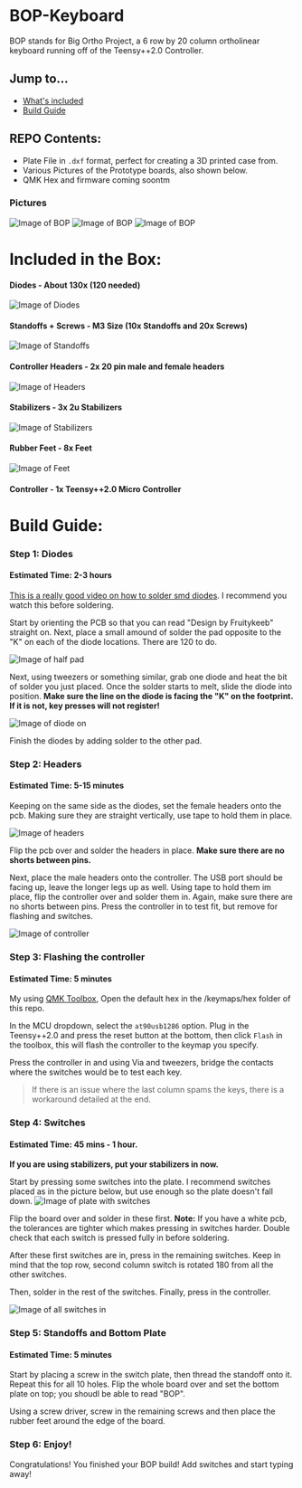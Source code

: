 # BOP-Keyboard

BOP stands for Big Ortho Project, a 6 row by 20 column ortholinear keyboard running off of the Teensy++2.0 Controller.

## Jump to...
* [What's included](#included-in-the-box)
* [Build Guide](#build-guide)
  
## REPO Contents:
* Plate File in `.dxf` format, perfect for creating a 3D printed case from.
* Various Pictures of the Prototype boards, also shown below.
* QMK Hex and firmware coming soontm

### Pictures

![Image of BOP](https://i.imgur.com/mEWmMgv.jpg)
![Image of BOP](https://i.imgur.com/DbjVdvV.jpg)
![Image of BOP](https://i.imgur.com/IlWnuaP.jpg)


# Included in the Box:
#### Diodes - About 130x (120 needed)
![Image of Diodes](https://i.imgur.com/OT6Wkdf.jpg)
#### Standoffs + Screws - M3 Size (10x Standoffs and 20x Screws)
![Image of Standoffs](https://i.imgur.com/Eq6nieW.jpg)
#### Controller Headers - 2x 20 pin male and female headers
![Image of Headers](https://i.imgur.com/3377Pvh.jpg)
#### Stabilizers - 3x 2u Stabilizers
![Image of Stabilizers](https://i.imgur.com/qYNdEll.jpg)
#### Rubber Feet - 8x Feet
![Image of Feet](https://i.imgur.com/31zdTMb.jpg)
#### Controller - 1x Teensy++2.0 Micro Controller



# Build Guide:

### Step 1: Diodes
#### Estimated Time: 2-3 hours
[This is a really good video on how to solder smd diodes](https://youtu.be/Jpj3tilIaik?t=187). I recommend you watch this before soldering.

Start by orienting the PCB so that you can read "Design by Fruitykeeb" straight on. Next, place a small amound of solder the pad opposite to the "K" on each of the diode locations. There are 120 to do.

![Image of half pad](https://i.imgur.com/cNkuTjS.jpg)

Next, using tweezers or something similar, grab one diode and heat the bit of solder you just placed. Once the solder starts to melt, slide the diode into position. **Make sure the line on the diode is facing the "K" on the footprint. If it is not, key presses will not register!**

![Image of diode on](https://i.imgur.com/Bpd6NBi.jpg)

Finish the diodes by adding solder to the other pad. 

### Step 2: Headers
#### Estimated Time: 5-15 minutes

Keeping on the same side as the diodes, set the female headers onto the pcb. Making sure they are straight vertically, use tape to hold them in place. 

![Image of headers](https://i.imgur.com/nZECr6v.jpg)

Flip the pcb over and solder the headers in place. **Make sure there are no shorts between pins.**

Next, place the male headers onto the controller. The USB port should be facing up, leave the longer legs up as well. Using tape to hold them im place, flip the controller over and solder them in. Again, make sure there are no shorts between pins. Press the controller in to test fit, but remove for flashing and switches.

![Image of controller](https://i.imgur.com/E2dh0vQ.jpg)

### Step 3: Flashing the controller
#### Estimated Time: 5 minutes

My using [QMK Toolbox](https://github.com/qmk/qmk_toolbox), Open the default hex in the /keymaps/hex folder of this repo. 

In the MCU dropdown, select the `at90usb1286` option. Plug in the Teensy++2.0 and press the reset button at the bottom, then click `Flash` in the toolbox, this will flash the controller to the keymap you specify.

Press the controller in and using Via and tweezers, bridge the contacts where the switches would be to test each key. 

> If there is an issue where the last column spams the keys, there is a workaround detailed at the end.

### Step 4: Switches
#### Estimated Time: 45 mins - 1 hour.

**If you are using stabilizers, put your stabilizers in now.**

Start by pressing some switches into the plate. I recommend switches placed as in the picture below, but use enough so the plate doesn't fall down.
![Image of plate with switches](https://i.imgur.com/xNh4WtU.jpg)

Flip the board over and solder in these first. **Note:** If you have a white pcb, the tolerances are tighter which makes pressing in switches harder. Double check that each switch is pressed fully in before soldering.

After these first switches are in, press in the remaining switches. Keep in mind that the top row, second column switch is rotated 180 from all the other switches.

Then, solder in the rest of the switches. Finally, press in the controller.

![Image of all switches in](https://i.imgur.com/NtZO8Tt.jpg)

### Step 5: Standoffs and Bottom Plate
#### Estimated Time: 5 minutes

Start by placing a screw in the switch plate, then thread the standoff onto it. Repeat this for all 10 holes. Flip the whole board over and set the bottom plate on top; you shoudl be able to read "BOP".

Using a screw driver, screw in the remaining screws and then place the rubber feet around the edge of the board.

### Step 6: Enjoy!

Congratulations! You finished your BOP build! Add switches and start typing away!
